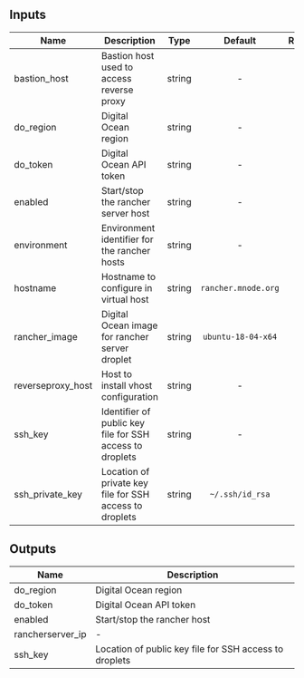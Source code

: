 ## Inputs

| Name | Description | Type | Default | Required |
|------|-------------|:----:|:-----:|:-----:|
| bastion\_host | Bastion host used to access reverse proxy | string | - | yes |
| do\_region | Digital Ocean region | string | - | yes |
| do\_token | Digital Ocean API token | string | - | yes |
| enabled | Start/stop the rancher server host | string | - | yes |
| environment | Environment identifier for the rancher hosts | string | - | yes |
| hostname | Hostname to configure in virtual host | string | `rancher.mnode.org` | no |
| rancher\_image | Digital Ocean image for rancher server droplet | string | `ubuntu-18-04-x64` | no |
| reverseproxy\_host | Host to install vhost configuration | string | - | yes |
| ssh\_key | Identifier of public key file for SSH access to droplets | string | - | yes |
| ssh\_private\_key | Location of private key file for SSH access to droplets | string | `~/.ssh/id_rsa` | no |

## Outputs

| Name | Description |
|------|-------------|
| do\_region | Digital Ocean region |
| do\_token | Digital Ocean API token |
| enabled | Start/stop the rancher host |
| rancherserver\_ip | - |
| ssh\_key | Location of public key file for SSH access to droplets |


